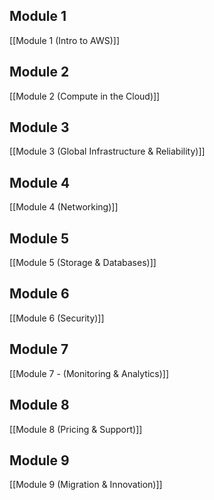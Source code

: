 ## Module 1
[[Module 1 (Intro to AWS)]]
## Module 2
[[Module 2 (Compute in the Cloud)]]
## Module 3
[[Module 3 (Global Infrastructure & Reliability)]]
## Module 4
[[Module 4 (Networking)]]
## Module 5
[[Module 5 (Storage & Databases)]]
## Module 6
[[Module 6 (Security)]]
## Module 7
[[Module 7 - (Monitoring & Analytics)]]
## Module 8
[[Module 8 (Pricing & Support)]]
## Module 9
[[Module 9 (Migration & Innovation)]]